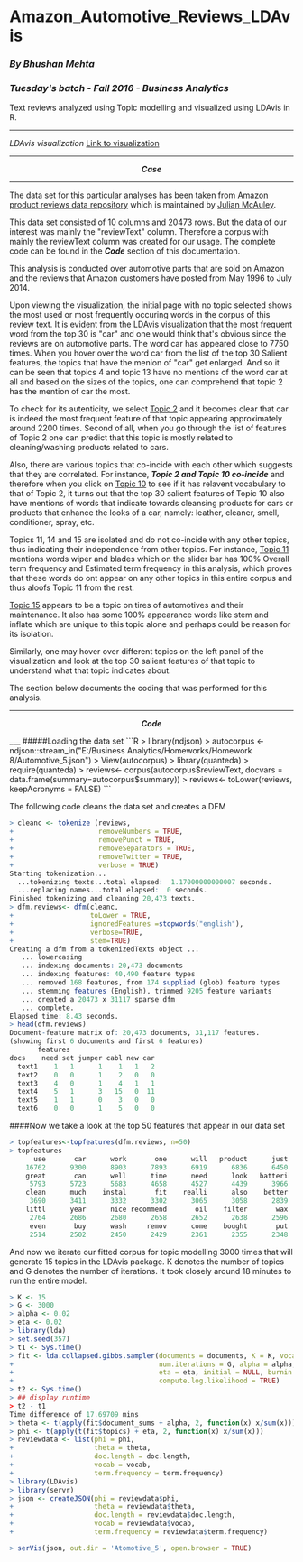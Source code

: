 # Amazon_Automotive_Reviews_LDAvis
### *By Bhushan Mehta*
### *Tuesday's batch - Fall 2016 - Business Analytics*
Text reviews analyzed using Topic modelling and visualized using LDAvis in R.

---
*LDAvis visualization*
[Link to visualization](https://rawgit.com/mbhushan909/Amazon_Automotive_Reviews_LDAvis/master/Atomotive_5/index.html#topic=0&lambda=0.5&term=)

___

<p align="center"> <b><i>Case</b></i></p>

___
The data set for this particular analyses has been taken from [Amazon product reviews data repository](http://jmcauley.ucsd.edu/data/amazon/) which is maintained by [Julian McAuley](http://cseweb.ucsd.edu/~jmcauley/).

This data set consisted of 10 columns and 20473 rows. But the data of our interest was mainly the "reviewText" column. Therefore a corpus with mainly the reviewText column was created for our usage. The complete code can be found in the <b><i>Code</b></i> section of this documentation.

This analysis is conducted over automotive parts that are sold on Amazon and the reviews that Amazon customers have posted from May 1996 to July 2014. 

Upon viewing the visualization, the initial page with no topic selected shows the most used or most frequently occuring words in the corpus of this review text. It is evident from the LDAvis visualization that the most frequent word from the top 30 is "car" and one would think that's obvious since the reviews are on automotive parts. The word car has appeared close to 7750 times. When you hover over the word car from the list of the top 30 Salient features, the topics that have the menion of "car" get enlarged. And so it can be seen that topics 4 and topic 13 have no mentions of the word car at all and based on the sizes of the topics, one can comprehend that topic 2 has the mention of car the most. 

To check for its autenticity, we select [Topic 2](https://rawgit.com/mbhushan909/Amazon_Automotive_Reviews_LDAvis/master/Atomotive_5/index.html#topic=2&lambda=0.5&term=) and it becomes clear that car is indeed the most frequent feature of that topic appearing approximately around 2200 times.
Second of all, when you go through the list of features of Topic 2 one can predict that this topic is mostly related to cleaning/washing products related to cars.

Also, there are various topics that co-incide with each other which suggests that they are correlated.
For instance, <b><i>Topic 2 and Topic 10 co-incide</b></i> and therefore when you click on [Topic 10](https://rawgit.com/mbhushan909/Amazon_Automotive_Reviews_LDAvis/master/Atomotive_5/index.html#topic=10&lambda=0.5&term=) to see if it has relavent vocabulary to that of Topic 2, it turns out that the top 30 salient features of Topic 10 also have mentions of words that indicate towards cleansing products for cars or products that enhance the looks of a car, namely: leather, cleaner, smell, conditioner, spray, etc.

Topics 11, 14 and 15 are isolated and do not co-incide with any other topics, thus indicating their independence from other topics. For instance, [Topic 11](https://rawgit.com/mbhushan909/Amazon_Automotive_Reviews_LDAvis/master/Atomotive_5/index.html#topic=11&lambda=0.5&term=) mentions words wiper and blades which on the slider bar has 100% Overall term frequency and Estimated term frequency in this analysis, which proves that these words do ont appear on any other topics in this entire corpus and thus aloofs Topic 11 from the rest.

[Topic 15](https://rawgit.com/mbhushan909/Amazon_Automotive_Reviews_LDAvis/master/Atomotive_5/index.html#topic=15&lambda=0.5&term=) appears to be a topic on tires of automotives and their maintenance. It also has some 100% appearance words like stem and inflate which are unique to this topic alone and perhaps could be reason for its isolation.

Similarly, one may hover over different topics on the left panel of the visualization and look at the top 30 salient features of that topic to understand what that topic indicates about. 

The section below documents the coding that was performed for this analysis.

___
<p align="center"> <b><i>Code</b></i></p>
___
#####Loading the data set
```R
> library(ndjson)
> autocorpus <- ndjson::stream_in("E:/Business Analytics/Homeworks/Homework 8/Automotive_5.json")
> View(autocorpus)
> library(quanteda)
> require(quanteda)
> reviews<- corpus(autocorpus$reviewText, docvars = data.frame(summary=autocorpus$summary))
> reviews<- toLower(reviews, keepAcronyms = FALSE)
```

The following code cleans the data set and creates a DFM
```R
> cleanc <- tokenize (reviews,
+                     removeNumbers = TRUE,
+                     removePunct = TRUE,
+                     removeSeparators = TRUE,
+                     removeTwitter = TRUE,
+                     verbose = TRUE)
Starting tokenization...
  ...tokenizing texts...total elapsed:  1.17000000000007 seconds.
  ...replacing names...total elapsed:  0 seconds.
Finished tokenizing and cleaning 20,473 texts.
> dfm.reviews<- dfm(cleanc,
+                   toLower = TRUE, 
+                   ignoredFeatures =stopwords("english"), 
+                   verbose=TRUE, 
+                   stem=TRUE)
Creating a dfm from a tokenizedTexts object ...
   ... lowercasing
   ... indexing documents: 20,473 documents
   ... indexing features: 40,490 feature types
   ... removed 168 features, from 174 supplied (glob) feature types
   ... stemming features (English), trimmed 9205 feature variants
   ... created a 20473 x 31117 sparse dfm
   ... complete. 
Elapsed time: 8.43 seconds.
> head(dfm.reviews)
Document-feature matrix of: 20,473 documents, 31,117 features.
(showing first 6 documents and first 6 features)
       features
docs    need set jumper cabl new car
  text1    1   1      1    1   1   2
  text2    0   0      1    2   0   0
  text3    4   0      1    4   1   1
  text4    5   1      3   15   0  11
  text5    1   1      0    3   0   0
  text6    0   0      1    5   0   0

```
####Now we take a look at the top 50 features that appear in our data set
```R
> topfeatures<-topfeatures(dfm.reviews, n=50)
> topfeatures
      use       car      work       one      will   product      just       get      like      good 
    16762      9300      8903      7893      6919      6836      6450      6268      6236      5816 
    great       can      well      time      need      look   batteri      make     light      easi 
     5793      5723      5683      4658      4527      4439      3966      3924      3906      3698 
    clean      much    instal       fit    realli      also    better        go     price      keep 
     3690      3411      3332      3302      3065      3058      2839      2838      2834      2799 
    littl      year      nice recommend       oil    filter       wax      tire     water       tri 
     2764      2686      2680      2658      2652      2638      2596      2576      2538      2526 
     even       buy      wash     remov      come    bought       put    replac      last      back 
     2514      2502      2450      2429      2361      2355      2348      2331      2301      2287 
```
And now we iterate our fitted corpus for topic modelling 3000 times that will generate 15 topics in the LDAvis package. K denotes the number of topics and G denotes the number of iterations.
It took closely around 18 minutes to run the entire model.
```R
> K <- 15
> G <- 3000
> alpha <- 0.02
> eta <- 0.02
> library(lda)
> set.seed(357)
> t1 <- Sys.time()
> fit <- lda.collapsed.gibbs.sampler(documents = documents, K = K, vocab = vocab, 
+                                    num.iterations = G, alpha = alpha, 
+                                    eta = eta, initial = NULL, burnin = 0,
+                                    compute.log.likelihood = TRUE)
> t2 <- Sys.time()
> ## display runtime
> t2 - t1
Time difference of 17.69709 mins
> theta <- t(apply(fit$document_sums + alpha, 2, function(x) x/sum(x)))
> phi <- t(apply(t(fit$topics) + eta, 2, function(x) x/sum(x)))
> reviewdata <- list(phi = phi,
+                    theta = theta,
+                    doc.length = doc.length,
+                    vocab = vocab,
+                    term.frequency = term.frequency)
> library(LDAvis)
> library(servr)
> json <- createJSON(phi = reviewdata$phi, 
+                    theta = reviewdata$theta, 
+                    doc.length = reviewdata$doc.length, 
+                    vocab = reviewdata$vocab, 
+                    term.frequency = reviewdata$term.frequency)

> serVis(json, out.dir = 'Atomotive_5', open.browser = TRUE)
```
